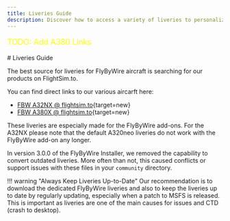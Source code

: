 ```yaml
---
title: Liveries Guide
description: Discover how to access a variety of liveries to personalize our FlyByWire Aircraft.
---
```

<p style="color:yellow; font-size:18px;">TODO: Add A380 Links</p>
# Liveries Guide

The best source for liveries for FlyByWire aircraft is searching for our products on FlightSim.to. 

You can find direct links to our various aircarft here:

- [FBW A32NX @ flightsim.to](https://flightsim.to/liveries/flybywire-a32nx/most-downloads/){target=new}
- [FBW A380X @ flightsim.to](#){target=new}

These liveries are especially made for the FlyByWire add-ons. For the A32NX please note that the default A320neo liveries do not work with the FlyByWire add-on any longer.

In version 3.0.0 of the FlyByWire Installer, we removed the capability to convert outdated liveries. More often than not, this caused conflicts or support issues with these files in your `community` directory.

!!! warning "Always Keep Liveries Up-to-Date"
    Our recommendation is to download the dedicated FlyByWire liveries and also to keep the liveries up to date by regularly updating, especially when a patch to MSFS is released. This is important as liveries are one of the main causes for issues and CTD (crash to desktop).
